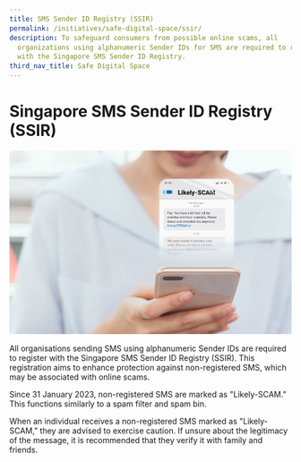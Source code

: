 ```yaml
---
title: SMS Sender ID Registry (SSIR)
permalink: /initiatives/safe-digital-space/ssir/
description: To safeguard consumers from possible online scams, all
  organizations using alphanumeric Sender IDs for SMS are required to register
  with the Singapore SMS Sender ID Registry.
third_nav_title: Safe Digital Space
---
```

# Singapore SMS Sender ID Registry (SSIR)

![Singapore SMS Sender ID Registry](/images/initiatives/overview-pages/ssir-overview.jpg)

All organisations sending SMS using alphanumeric Sender IDs are required to register with the Singapore SMS Sender ID Registry (SSIR). This registration aims to enhance protection against non-registered SMS, which may be associated with online scams.

Since 31 January 2023, non-registered SMS are marked as "Likely-SCAM." This functions similarly to a spam filter and spam bin.

When an individual receives a non-registered SMS marked as "Likely-SCAM," they are advised to exercise caution. If unsure about the legitimacy of the message, it is recommended that they verify it with family and friends.
